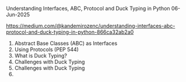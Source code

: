 Understanding Interfaces, ABC, Protocol and Duck Typing in Python
06-Jun-2025

https://medium.com/@kandemirozenc/understanding-interfaces-abc-protocol-and-duck-typing-in-python-866ca32ab2a0

1. Abstract Base Classes (ABC) as Interfaces
2. Using Protocols (PEP 544)
3. What is Duck Typing?
4. Challenges with Duck Typing
5. Challenges with Duck Typing
6. 